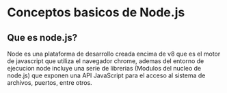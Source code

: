 Conceptos basicos de Node.js
============================

Que es node.js?
---------------

Node es una plataforma de desarrollo creada encima de v8 que es el motor de javascript
que utiliza el navegador chrome, ademas del entorno de ejecucion node incluye una serie
de librerias (Modulos del nucleo de node.js) que exponen una API JavaScript para el acceso
al sistema de archivos, puertos, entre otros.